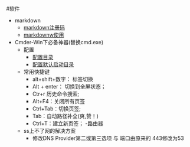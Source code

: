 #软件

- markdown
	- [markdown注册码](markdown注册码.md)
	- [markdownw使用](markdown.md)
- Cmder-Win下必备神器(替换cmd.exe)
	- 配置
		- [配置目录](cmder.md#配置目录)
		- [配置默认启动目录](cmder.md#配置默认启动目录)
	- 常用快捷键
		- alt+shift+数字： 标签切换
		- Alt + enter： 切换到全屏状态；
		- Ctr+r 历史命令搜索;
		- Alt+F4：关闭所有页签
		- Ctrl+Tab：切换页签;
		- Tab：自动路径补全(爽,赞！)
		- Ctrl+T：建立新页签；
-路由器
	- ss上不了网的解决方案
		- 修改DNS Provider第二或第三选项 与 端口由原来的 443修改为53